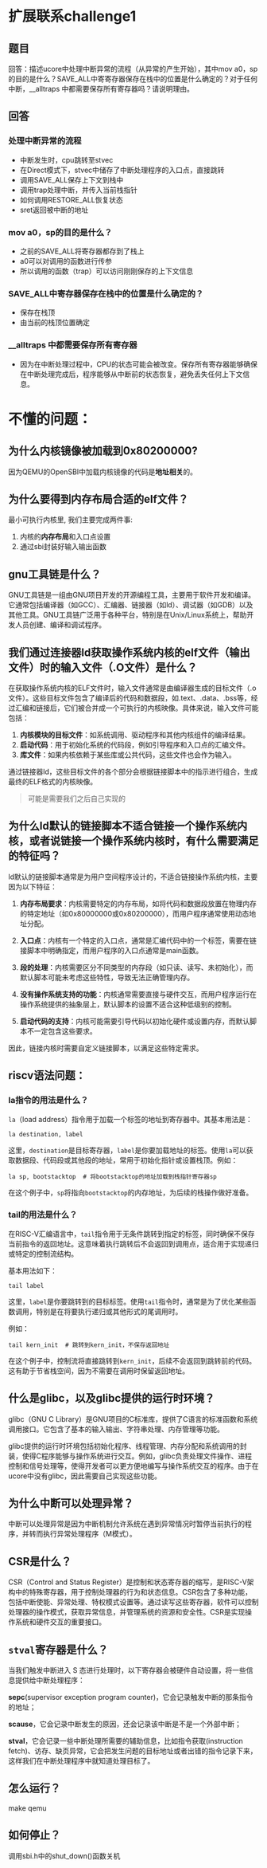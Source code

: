 



# 扩展联系challenge1

## 题目

回答：描述ucore中处理中断异常的流程（从异常的产生开始），其中mov a0，sp的目的是什么？SAVE_ALL中寄寄存器保存在栈中的位置是什么确定的？对于任何中断，__alltraps 中都需要保存所有寄存器吗？请说明理由。

## 回答

### 处理中断异常的流程

- 中断发生时，cpu跳转至stvec
- 在Direct模式下，stvec中储存了中断处理程序的入口点，直接跳转
- 调用SAVE_ALL保存上下文到栈中
- 调用trap处理中断，并传入当前栈指针
- 如何调用RESTORE_ALL恢复状态
- sret返回被中断的地址

### mov a0，sp的目的是什么？

- 之前的SAVE_ALL将寄存器都存到了栈上
- a0可以对调用的函数进行传参
- 所以调用的函数（trap）可以访问刚刚保存的上下文信息

### SAVE_ALL中寄存器保存在栈中的位置是什么确定的？

- 保存在栈顶
- 由当前的栈顶位置确定

### __alltraps 中都需要保存所有寄存器

- 因为在中断处理过程中，CPU的状态可能会被改变。保存所有寄存器能够确保在中断处理完成后，程序能够从中断前的状态恢复，避免丢失任何上下文信息。



# 不懂的问题：

##  为什么内核镜像被加载到0x80200000?

因为QEMU的OpenSBI中加载内核镜像的代码是**地址相关**的。

## 为什么要得到**内存布局合适**的elf文件？

最小可执行内核里, 我们主要完成两件事:

1. 内核的**内存布局**和入口点设置
2. 通过sbi封装好输入输出函数

## gnu工具链是什么？

GNU工具链是一组由GNU项目开发的开源编程工具，主要用于软件开发和编译。它通常包括编译器（如GCC）、汇编器、链接器（如ld）、调试器（如GDB）以及其他工具。GNU工具链广泛用于各种平台，特别是在Unix/Linux系统上，帮助开发人员创建、编译和调试程序。

## 我们通过连接器ld获取操作系统内核的elf文件（输出文件）时的输入文件（.O文件）是什么？



在获取操作系统内核的ELF文件时，输入文件通常是由编译器生成的目标文件（.o文件）。这些目标文件包含了编译后的代码和数据段，如.text、.data、.bss等，经过汇编和链接后，它们被合并成一个可执行的内核映像。具体来说，输入文件可能包括：

1. **内核模块的目标文件**：如系统调用、驱动程序和其他内核组件的编译结果。
2. **启动代码**：用于初始化系统的代码段，例如引导程序和入口点的汇编文件。
3. **库文件**：如果内核依赖于某些库或公共代码，这些文件也会作为输入。

通过链接器ld，这些目标文件的各个部分会根据链接脚本中的指示进行组合，生成最终的ELF格式的内核映像。

> 可能是需要我们之后自己实现的

## 为什么ld默认的链接脚本不适合链接一个操作系统内核，或者说链接一个操作系统内核时，有什么需要满足的特征吗？

ld默认的链接脚本通常是为用户空间程序设计的，不适合链接操作系统内核，主要因为以下特征：

1. **内存布局要求**：内核需要特定的内存布局，如将代码和数据段放置在物理内存的特定地址（如0x80000000或0x80200000），而用户程序通常使用动态地址分配。

2. **入口点**：内核有一个特定的入口点，通常是汇编代码中的一个标签，需要在链接脚本中明确指定，而用户程序的入口点通常是main函数。

3. **段的处理**：内核需要区分不同类型的内存段（如只读、读写、未初始化），而默认脚本可能未考虑这些特性，导致无法正确管理内存。

4. **没有操作系统支持的功能**：内核通常需要直接与硬件交互，而用户程序运行在操作系统提供的抽象层上，默认脚本的设置不适合这种低级别的控制。

5. **启动代码的支持**：内核可能需要引导代码以初始化硬件或设置内存，而默认脚本不一定包含这些要求。

因此，链接内核时需要自定义链接脚本，以满足这些特定需求。

## riscv语法问题：

### la指令的用法是什么？

`la`（load address）指令用于加载一个标签的地址到寄存器中。其基本用法是：

```assembly
la destination, label
```

这里，`destination`是目标寄存器，`label`是你要加载地址的标签。使用`la`可以获取数据段、代码段或其他段的地址，常用于初始化指针或设置栈顶。例如：

```assembly
la sp, bootstacktop  # 将bootstacktop的地址加载到栈指针寄存器sp
```

在这个例子中，`sp`将指向`bootstacktop`的内存地址，为后续的栈操作做好准备。

### tail的用法是什么？

在RISC-V汇编语言中，`tail`指令用于无条件跳转到指定的标签，同时确保不保存当前指令的返回地址。这意味着执行跳转后不会返回到调用点，适合用于实现递归或特定的控制流结构。

基本用法如下：

```assembly
tail label
```

这里，`label`是你要跳转到的目标标签。使用`tail`指令时，通常是为了优化某些函数调用，特别是在将要执行递归或其他形式的尾调用时。

例如：

```assembly
tail kern_init  # 跳转到kern_init，不保存返回地址
```

在这个例子中，控制流将直接跳转到`kern_init`，后续不会返回到跳转前的代码。这有助于节省栈空间，因为不需要在调用时保留返回地址。



## 什么是glibc，以及glibc提供的运行时环境？

glibc（GNU C Library）是GNU项目的C标准库，提供了C语言的标准函数和系统调用接口。它包含了基本的输入输出、字符串处理、内存管理等功能。

glibc提供的运行时环境包括初始化程序、线程管理、内存分配和系统调用的封装，使得C程序能够与操作系统进行交互。例如，glibc负责处理文件操作、进程控制和信号处理等，使得开发者可以更方便地编写与操作系统交互的程序。由于在ucore中没有glibc，因此需要自己实现这些功能。

## 为什么中断可以处理异常？

中断可以处理异常是因为中断机制允许系统在遇到异常情况时暂停当前执行的程序，并转而执行异常处理程序（M模式）。

## CSR是什么？

CSR（Control and Status Register）是控制和状态寄存器的缩写，是RISC-V架构中的特殊寄存器，用于控制处理器的行为和状态信息。CSR包含了多种功能，包括中断使能、异常处理、特权模式设置等。通过读写这些寄存器，软件可以控制处理器的操作模式，获取异常信息，并管理系统的资源和安全性。CSR是实现操作系统和硬件交互的重要接口。

## `stval`寄存器是什么？

当我们触发中断进入 S 态进行处理时，以下寄存器会被硬件自动设置，将一些信息提供给中断处理程序：

**sepc**(supervisor exception program counter)，它会记录触发中断的那条指令的地址；

**scause**，它会记录中断发生的原因，还会记录该中断是不是一个外部中断；

**stval**，它会记录一些中断处理所需要的辅助信息，比如指令获取(instruction fetch)、访存、缺页异常，它会把发生问题的目标地址或者出错的指令记录下来，这样我们在中断处理程序中就知道处理目标了。

## 怎么运行？

make qemu

## 如何停止？

调用sbi.h中的shut_down()函数关机

